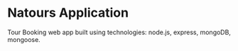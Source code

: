 # Natours Application

Tour Booking web app built using technologies: node.js, express, mongoDB, mongoose.
